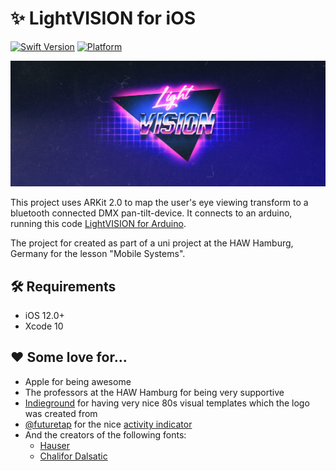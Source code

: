 # ✨ LightVISION for iOS

[![Swift Version][swift-image]][swift-url] 
[![Platform](https://img.shields.io/cocoapods/p/LFAlertController.svg?style=flat)](http://cocoapods.org/pods/LFAlertController)

![Hero](Hero.jpg)

This project uses ARKit 2.0 to map the user's eye viewing transform to a bluetooth connected DMX pan-tilt-device.
It connects to an arduino, running this code [LightVISION for Arduino](https://github.com/vincefried/LightVISION-Arduino).

The project for created as part of a uni project at the HAW Hamburg, Germany for the lesson "Mobile Systems".

## 🛠 Requirements

- iOS 12.0+
- Xcode 10

## ❤️ Some love for...

- Apple for being awesome
- The professors at the HAW Hamburg for being very supportive
- [Indieground](https://indieground.net) for having very nice 80s visual templates which the logo was created from
- [@futuretap](https://github.com/futuretap) for the nice [activity indicator](https://github.com/futuretap/FTLinearActivityIndicator)
- And the creators of the following fonts:
    - [Hauser](https://www.dafont.com/hauser.font)
    - [Chalifor Dalsatic](https://www.dafont.com/chalifor-dalsatic.font)

[swift-image]:https://img.shields.io/badge/swift-4.2-orange.svg
[swift-url]: https://swift.org/